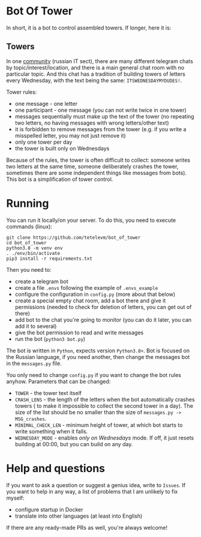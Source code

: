 # Bot Of Tower

In short, it is a bot to control assembled towers.
If longer, here it is:

## Towers

In one [community](https://vas3k.club) (russian IT sect), there are many
different telegram chats by topic/interest/location, and there is a main general
chat room with no particular topic.
And this chat has a tradition of building towers of letters every Wednesday,
with the text being the same: `ITSWEDNESDAYMYDUDES!`.

Tower rules:
- one message - one letter
- one participant - one message (you can not write twice in one tower)
- messages sequentially must make up the text of the tower (no repeating two
  letters, no having messages with wrong letters/other text)
- it is forbidden to remove messages from the tower (e.g. if you write a
  misspelled letter, you may not just remove it)
- only one tower per day
- the tower is built only on Wednesdays

Because of the rules, the tower is often difficult to collect: someone writes
two letters at the same time, someone deliberately crashes the tower, sometimes
there are some independent things like messages from bots).
This bot is a simplification of tower control.

# Running

You can run it locally/on your server.
To do this, you need to execute commands (linux):
```shell
git clone https://github.com/tetelevm/bot_of_tower
cd bot_of_tower
python3.8 -m venv env
. ./env/bin/activate
pip3 install -r requirements.txt
```

Then you need to:
- create a telegram bot
- create a file `.envs` following the example of `.envs_example`
- configure the configuration in `config.py` (more about that below)
- create a special empty chat room, add a bot there and give it permissions
    (needed to check for deletion of letters, you can get out of there)
- add bot to the chat you're going to monitor (you can do it later, you can add
    it to several)
- give the bot permission to read and write messages
- run the bot (`python3 bot.py`)

The bot is written in `Python`, expects version `Python3.8+`.
Bot is focused on the Russian language, if you need another, then change the
messages bot in the `messages.py` file.

You only need to change `config.py` if you want to change the bot rules anyhow.
Parameters that can be changed:
- `TOWER` - the tower text itself
- `CRASH_LENS` - the length of the letters when the bot automatically crashes 
  towers ( to make it impossible to collect the second tower in a day). The size
  of the list should be no smaller than the size of `messages.py -> MSG_crashes`.
- `MINIMAL_CHECK_LEN` - minimum height of tower, at which bot starts to write
  something when it falls.
- `WEDNESDAY_MODE` - enables _only on Wednesdays_ mode. If off, it just resets
  building at 00:00, but you can build on any day.

# Help and questions

If you want to ask a question or suggest a genius idea, write to `Issues`.
If you want to help in any way, a list of problems that I am unlikely to fix
myself:
- configure startup in Docker
- translate into other languages (at least into English)

If there are any ready-made PRs as well, you're always welcome!
